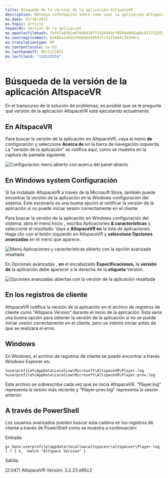 ```yaml
---
title: Búsqueda de la versión de la aplicación AltspaceVR
description: Obtenga información sobre cómo usar la aplicación AltspaceVR, la configuración y los registros de cliente para encontrar la versión de AltspaceVR que está ejecutando actualmente.
ms.date: 02/10/2021
ms.topic: article
keywords: versión de la aplicación
ms.openlocfilehash: fbf67a8302a67ddb916772420949cf0509a0d4a60c472711975c651862438b93
ms.sourcegitcommit: b248ba2a6da7d669b430581fc3a1544413b2e9c1
ms.translationtype: MT
ms.contentlocale: es-ES
ms.lasthandoff: 08/11/2021
ms.locfileid: "119128259"
---
```

# <a name="finding-the-altspacevr-app-version"></a>Búsqueda de la versión de la aplicación AltspaceVR

En el transcurso de la solución de problemas, es posible que se le pregunte qué versión de la aplicación AltspaceVR está ejecutando actualmente.

## <a name="in-altspacevr"></a>En AltspaceVR

Para buscar la versión de la aplicación en AltspaceVR, vaya al menú **de** configuración y seleccione **Acerca de** en la barra de navegación izquierda. La "versión de la aplicación" se notifica aquí, como se muestra en la captura de pantalla siguiente.

![Configuración menú abierto con acerca del panel abierto](images/app-version-img-01.png)

## <a name="in-windows-system-settings"></a>En Windows system Configuración

Si ha instalado AltspaceVR a través de la Microsoft Store, también puede encontrar la versión de la aplicación en la Windows configuración del sistema.  Este escenario es una buena opción al notificar la versión de la aplicación si no puede iniciar sesión correctamente en el cliente.

Para buscar la versión de la aplicación en Windows configuración del sistema, abra el menú Inicio **,** escriba Aplicaciones **& características** y seleccione el resultado. Vaya a **AltspaceVR en** la lista de aplicaciones. Haga clic con el botón izquierdo en AltspaceVR y **seleccione Opciones avanzadas** en el menú que aparece.

![Menú Aplicaciones y características abierto con la opción avanzada resaltada](images/app-version-img-02.png)

En Opciones avanzadas , **en** el encabezado **Especificaciones,** la **versión de** la aplicación debe aparecer a la derecha de la **etiqueta** Versión.

![Opciones avanzadas abiertas con la versión de la aplicación resaltada](images/app-version-img-03.png)

## <a name="in-client-logs"></a>En los registros de cliente

AltspaceVR notifica la versión de la aplicación en el archivo de registros de cliente como "Altspace Version" durante el inicio de la aplicación. Esta sería una buena opción para obtener la versión de la aplicación si no se puede iniciar sesión correctamente en el cliente, pero se intentó iniciar antes de que se realizara el error.

## <a name="windows"></a>Windows

En Windows, el archivo de registros de cliente se puede encontrar a través Windows Explorer en:

```
%userprofile%\AppData\LocalLow\Microsoft\AltspaceVR\Player.log
%userprofile%\AppData\LocalLow\Microsoft\AltspaceVR\Player-prev.log
```

Este archivo se sobrescribe cada vez que se inicia AltspaceVR. "Player.log" representa la sesión más reciente y "Player-prev.log" representa la sesión anterior.

## <a name="via-powershell"></a>A través de PowerShell

Los usuarios avanzados pueden buscar esta cadena en los registros de cliente a través de PowerShell como se muestra a continuación:

Entrada:

```
gc $env:userprofile\appdata\locallow\altspacevr\altspacevr\Player.log | ? { $_ -match "Altspace Version" }
```

Salida:

[2.047] AltspaceVR Versión: 3.2.23.e66c2
